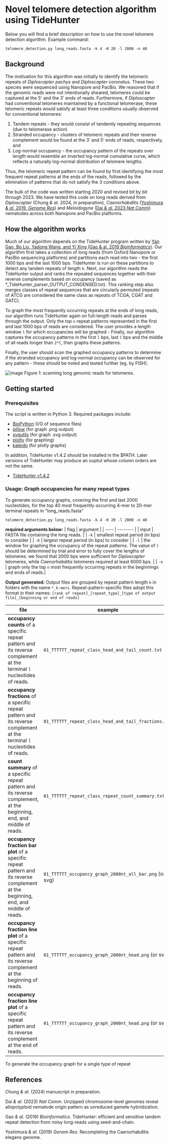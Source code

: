 # Novel telomere detection algorithm using TideHunter
Below you will find a brief description on how to use the novel telomere detection algorithm. Example command:

```telomere_detection.py long_reads.fasta -k 4 -K 20 -l 2000 -n 40```

## Background
The motivation for this algorithm was initially to identify the telomeric repeats of _Diploscapter pachys_ and _Diploscapter coronatus_. These two species were sequenced using Nanopore and PacBio. We reasoned that if the genomic reads were not intentionally sheared, telomeres could be captured at the 5' and the 3' ends of reads. Furthermore, if _Diploscapter_ had conventional telomeres maintained by a functional telomerase, these telomeric repeats would satisfy at least three conditions usually observed for conventional telomeres:
1. Tandem repeats - they would consist of tandemly repeating sequences (due to telomerase action)
2. Stranded occupancy - clusters of telomeric repeats and their reverse complement would be found at the 3’ and 5’ ends of reads, respectively, and
3. Log-normal occupancy - the occupancy pattern of the repeats over length would resemble an inverted log-normal cumulative curve, which reflects a naturally log-normal distribution of telomere lengths.

Thus, the telomeric repeat pattern can be found by first identifying the most frequent repeat patterns at the ends of the reads, followed by the elimination of patterns that do not satisfy the 3 conditions above.

The bulk of the code was written starting 2020 and revised bit by bit through 2023. We have tested this code on long reads derived from _Diploscapter_ (Chung _& al._ 2024, in preparation), _Caenorhabditis_ ([Yoshimura _& al._ 2019, _Genome Res_](http://genome.cshlp.org/lookup/pmidlookup?view=long&pmid=31123080)) and _Meloidogyne_ ([Dai _& al._ 2023 _Nat Comm_](https://www.nature.com/articles/s41467-023-42700-w)) nematodes across both Nanopore and PacBio platforms.

## How the algorithm works
Much of our algorithm depends on the TideHunter program written by [Yan Gao, Bo Liu, Yadong Wang, and Yi Xing (Gao & al. 2019 _Bioinformatics_)](https://academic.oup.com/bioinformatics/article/35/14/i200/5529224). Our algorithm first takes a collection of long reads (from Oxford Nanopore or PacBio sequencing platforms) and partitions each read into two - the first 1000 bps and the last 1000 bps. TideHunter is run on these partitions to detect any tandem repeats of length ```k```. Next, our algorithm reads the TideHunter output and ranks the repeated sequences together with their reverse complements based on occupancy (saved as *_TideHunter_parser_OUTPUT_CONDENSED.txt). This ranking step also merges classes of repeat sequences that are circularly permuted (repeats of ATCG are considered the same class as repeats of TCGA, CGAT and GATC).

To graph the most frequently occurring repeats at the ends of long reads, our algorithm runs TideHunter again on full-length reads and parses through the output. Only the top ```n``` repeat patterns represented in the first and last 1000 bps of reads are considered. The user provides a length window ```l``` for which occupancies will be graphed - Finally, our algorithm captures the occupancy patterns in the first ```l``` bps, last ```l``` bps and the middle of all reads longer than ```2*l```, then graphs these patterns.

Finally, the user should scan the graphed occupancy patterns to determine if the stranded occupancy and log-normal occupancy can be observed for any pattern - these should be noted and tested further (eg. by FISH).

![image](https://github.com/gchchung/Diploscapter_pachys/assets/69369525/784a6498-f333-4a8a-b2f2-148f65fc4e4b)
Figure 1: scanning long genomic reads for telomeres.

## Getting started
### Prerequisites
The script is written in Python 3. Required packages include:
- [BioPython](https://biopython.org/wiki/Download) (I/O of sequence files)
- [pillow](https://pypi.org/project/Pillow/) (for graph .png output) 
- [svgutils](https://pypi.org/project/svgutils/) (for graph .svg output)
- [plotly](https://plotly.com/python/getting-started/) (for graphing)
- [kaleido](https://pypi.org/project/kaleido/) (for plotly graphs)

In addition, TideHunter v1.4.2 should be installed in the $PATH. Later versions of TideHunter may produce an ouptut whose column orders are not the same.
- [TideHunter v1.4.2](https://github.com/yangao07/TideHunter/releases)

### Usage: Graph occupancies for many repeat types
To generate occupancy graphs, covering the first and last 2000 nucleotides, for the top 40 most frequently occurring 4-mer to 20-mer terminal repeats in "long_reads.fasta"

```telomere_detection.py long_reads.fasta -k 4 -K 20 -l 2000 -n 40```

**required arguments below:**
| flag | argument |
| ---- | -------- |
| input | FASTA file containing the long reads. |
| ```-k```   | smallest repeat period (in bps) to consider |
| ```-K```   | largest repeat period (in bps) to consider |
| ```-l```   | the window for graphing the occupancy of the repeat patterns. The value of ```l``` should be determined by trial and error to fully cover the lengths of telomeres: we found that 2000 bps were sufficient for _Diploscapter_ telomeres, while _Caenorhabditis_ telomeres required at least 6000 bps. |
| ```-n```   | graph only the top ```n``` most frequently occurring repeats in the beginnings and ends of reads.|

**Output generated:**
Output files are grouped by repeat pattern length ```k``` in folders with the name ```*_k-mers```. Repeat-pattern-specific files adopt this format in their names:
```[rank of repeat]_[repeat_type]_[type of output file]_[beginning or end of reads]```

| file | example |
| ---- | ------- |
| **occupancy counts** of a specific repeat pattern and its reverse complement at the terminal ```l``` nucleotides of reads. | ```01_TTTTTT_repeat_class_head_and_tail_count.txt``` |
| **occupancy fractions** of a specific repeat pattern and its reverse complement at the terminal ```l``` nucleotides of reads. | ```01_TTTTTT_repeat_class_head_and_tail_fractions.txt``` |
| **count summary** of a specific repeat pattern and its reverse complement, at the beginning, end, and middle of reads. | ```01_TTTTTT_repeat_class_repeat_count_summary.txt``` |
| **occupancy fraction bar plot** of a specific repeat pattern and its reverse complement at the beginning, end, and middle of reads. | ```01_TTTTTT_occupancy_graph_2000nt_all_bar.png``` (or svg) |
| **occupancy fraction line plot** of a specific repeat pattern and its reverse complement at the beginning of reads. | ```01_TTTTTT_occupancy_graph_2000nt_head.png``` (or svg) |
| **occupancy fraction line plot** of a specific repeat pattern and its reverse complement at the end of reads. | ```01_TTTTTT_occupancy_graph_2000nt_head.png``` (or svg) |


To generate the occupancy graph for a single type of repeat

## References
Chung _& al._ (2024) manuscript in preparation.

Dai _& al._ (2023) _Nat Comm_. Unzipped chromosome-level genomes reveal allopolyploid nematode origin pattern as unreduced gamete hybridization.

Gao _& al._ (2019) _Bioinformatics_. TideHunter: efficient and sensitive tandem repeat detection from noisy long-reads using seed-and-chain.

Yoshimura _& al._ (2019) _Genom Res_. Recompleting the Caenorhabditis elegans genome.

